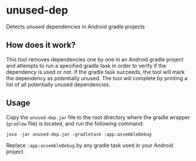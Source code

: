 # unused-dep
Detects unused dependencies in Android gradle projects

## How does it work?
This tool removes dependencies one by one in an Android gradle project and attempts to run a specified gradle task
in order to verify if the dependency is used or not. If the gradle task succeeds, the tool will mark the dependency as potentially unused. The tool will complete by printing a list of all potentially unused dependencies.

## Usage
Copy the `unused-dep.jar` file to the root directory where the gradle wrapper (`gradlew` file) is located, and run the following command:
```
java -jar unused-dep.jar -gradletask :app:assembleDebug
```
Replace `:app:assembleDebug` by any gradle task used in your Android project.
